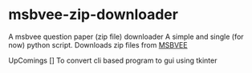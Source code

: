 # msbvee-zip-downloader
A msbvee question paper (zip file) downloader
A simple and single (for now) python script.
Downloads zip files from [MSBVEE](http://www.msbve.gov.in/msbve/html/samplepaper.htm)

UpComings
[] To convert cli based program to gui using tkinter
